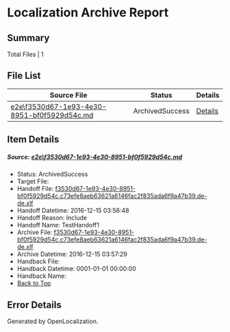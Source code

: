 # <a name='report-top'></a> Localization Archive Report

## Summary
 Total Files | 1

## File List
 Source File | Status | Details 
 ----------- | ------ | ------- 
 [e2e\f3530d67-1e93-4e30-8951-bf0f5929d54c.md](https://github.com/OpenLocalizationTestOrg/ol-test0/blob/89fd54d796c412d88e238898edd11beee43116f3/e2e/f3530d67-1e93-4e30-8951-bf0f5929d54c.md) | ArchivedSuccess | [Details](#a9c68400c28223a36b6a107674d7ec426eeec2038)

## Item Details
##### <a name='a9c68400c28223a36b6a107674d7ec426eeec2038'></a> Source: [e2e\f3530d67-1e93-4e30-8951-bf0f5929d54c.md](https://github.com/OpenLocalizationTestOrg/ol-test0/blob/89fd54d796c412d88e238898edd11beee43116f3/e2e/f3530d67-1e93-4e30-8951-bf0f5929d54c.md)
* Status: ArchivedSuccess
* Target File: 
* Handoff File: [f3530d67-1e93-4e30-8951-bf0f5929d54c.c73efe8aeb63621a6146fac2f835ada6f9a47b39.de-de.xlf](https://github.com/OpenLocalizationTestOrg/ol-test0-handoff/blob/cf0b2856ff3351b3e41e2332845784164f164843/ol-handoff/OpenLocalizationTestOrg/ol-test0-dede/xinjiang/ht/f3530d67-1e93-4e30-8951-bf0f5929d54c.c73efe8aeb63621a6146fac2f835ada6f9a47b39.de-de.xlf)
* Handoff Datetime: 2016-12-15 03:56:48
* Handoff Reason: Include
* Handoff Name: TestHandoff1
* Archive File: [f3530d67-1e93-4e30-8951-bf0f5929d54c.c73efe8aeb63621a6146fac2f835ada6f9a47b39.de-de.xlf](https://github.com/OpenLocalizationTestOrg/ol-test0-handoff/blob/9107982976a29ce776a48f95c04cb75958cd4ee4/ol-archive/OpenLocalizationTestOrg/ol-test0-dede/xinjiang/ht/f3530d67-1e93-4e30-8951-bf0f5929d54c.c73efe8aeb63621a6146fac2f835ada6f9a47b39.de-de.xlf)
* Archive Datetime: 2016-12-15 03:57:29
* Handback File: 
* Handback Datetime: 0001-01-01 00:00:00
* Handback Name: 
* [Back to Top](#report-top)


## Error Details

Generated by OpenLocalization.
